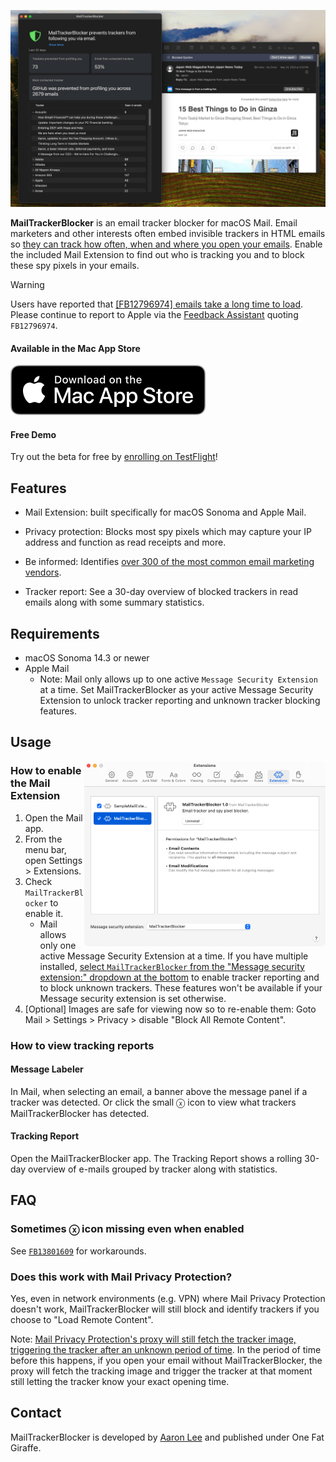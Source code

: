 <p align="center">
    <a href="https://apps.apple.com/us/app/mailtrackerblocker/id6450760473">
      <img width="635px" src="Assets/preview.jpg">
    </a>
</p>

**MailTrackerBlocker** is an email tracker blocker for macOS Mail. Email marketers and other interests often embed invisible trackers in HTML emails so [they can track how often, when and where you open your emails](https://notospypixels.com/). Enable the included Mail Extension to find out who is tracking you and to block these spy pixels in your emails.

> [!WARNING]
> Users have reported that [[FB12796974] emails take a long time to load](https://github.com/apparition47/MailTrackerBlockerApp/issues/2). Please continue to report to Apple via the [Feedback Assistant](https://feedbackassistant.apple.com/) quoting `FB12796974`.


#### Available in the Mac App Store

[![Mac App Store](Assets/download_mac_app_store.svg)](https://apps.apple.com/us/app/mailtrackerblocker/id6450760473)

#### Free Demo

Try out the beta for free by [enrolling on TestFlight](https://testflight.apple.com/join/cQLJpecQ)!


## Features

- Mail Extension: built specifically for macOS Sonoma and Apple Mail.

- Privacy protection: Blocks most spy pixels which may capture your IP address and function as read receipts and more.

- Be informed: Identifies [over 300 of the most common email marketing vendors](https://github.com/apparition47/MailTrackerBlocker/blob/main/Source/MTBBlockedMessage.m#L212-L773).

- Tracker report: See a 30-day overview of blocked trackers in read emails along with some summary statistics.
  

## Requirements

- macOS Sonoma 14.3 or newer
- Apple Mail
  - Note: Mail only allows up to one active `Message Security Extension` at a time. Set MailTrackerBlocker as your active Message Security Extension to unlock tracker reporting and unknown tracker blocking features.

## Usage

<img align="right" src="Assets/mail_settings.png" width="386px">


### How to enable the Mail Extension

1. Open the Mail app.
1. From the menu bar, open Settings > Extensions.
1. Check `MailTrackerBlocker` to enable it.
    * Mail allows only one active Message Security Extension at a time. If you have multiple installed, [select `MailTrackerBlocker` from the "Message security extension:" dropdown at the bottom](https://github.com/apparition47/MailTrackerBlockerApp/assets/3298414/26238241-fad6-42db-8141-17558aef8826) to enable tracker reporting and to block unknown trackers. These features won't be available if your Message security extension is set otherwise.
1. [Optional] Images are safe for viewing now so to re-enable them: Goto Mail > Settings > Privacy > disable "Block All Remote Content".

### How to view tracking reports

#### Message Labeler

In Mail, when selecting an email, a banner above the message panel if a tracker was detected. Or click the small ⓧ icon to view what trackers MailTrackerBlocker has detected.

#### Tracking Report

Open the MailTrackerBlocker app. The Tracking Report shows a rolling 30-day overview of e-mails grouped by tracker along with statistics.


## FAQ

### Sometimes ⓧ icon missing even when enabled

See [`FB13801609`](https://github.com/apparition47/MailTrackerBlockerApp/issues/9) for workarounds.

### Does this work with Mail Privacy Protection?

Yes, even in network environments (e.g. VPN) where Mail Privacy Protection doesn't work, MailTrackerBlocker will still block and identify trackers if you choose to "Load Remote Content".

Note: [Mail Privacy Protection's proxy will still fetch the tracker image, triggering the tracker after an unknown period of time](https://www.mailbutler.io/blog/news/why-apples-mail-privacy-protection-does-not-break-mailbutlers-tracking-feature/). In the period of time before this happens, if you open your email without MailTrackerBlocker, the proxy will fetch the tracking image and trigger the tracker at that moment still letting the tracker know your exact opening time.


## Contact

MailTrackerBlocker is developed by [Aaron Lee](https://x.com/apparition47) and published under One Fat Giraffe.
